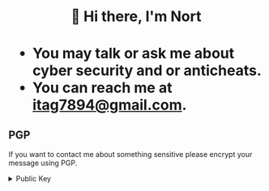 <h1 align="center">👋 Hi there, I'm Nort</h1>

<h1 align="left">

- You may talk or ask me about cyber security and or anticheats.
- You can reach me at itag7894@gmail.com.

</h1>

## PGP
If you want to contact me about something sensitive please encrypt your message using PGP.

<details>
  <summary>Public Key</summary>
  
  ```
  -----BEGIN PGP PUBLIC KEY BLOCK-----

mQENBGEhhz8BCACHfDlqPFplnx3dT73TEeUnFO6BswEjv7gsgWcjcMbqEbpZwmOD
gn7ayWHUrcfpLTTBqvHv6EZGvw0kD8uvHYPKllWRvV/LvgeejM12adVAilEauHp0
rktw38wx9/LwHBIZzTDQQCzpvtzZ2rYoAvwyEI+SI9R1HSIQf6Z0KPxpsfGSgqRn
QctvaQ+UPCnVX9nX2F2yIOPuQ6WQmWIlCXc7sKnj7SC2b8gMkGkJ8tVcikC87LuZ
rY9pFigOcivfPprQ/HQDYLZcVKu6FfTQ75qWBtlwLJOGlRt8uniYX61JES1Vudc1
uP52rfiawkd/5Cyd35GxkRuld0dyAu//455hABEBAAG0Eml0YWc3ODk0QGdtYWls
LmNvbYkBHAQQAQIABgUCYSGHPwAKCRBOhzZI9v1DDaoIB/9kqNKPfMsmjMsmu+Tn
HbZ4JysJzfPyi0v2ZTxizMh3a2zmcb9EKeSbfIsIaQ6SQF8xDrdFcR86n7G+ihCw
BECanJ9Ziio2Re/xmbn7wn7YFZ3K7IySvZxAneXL0fDFx4jtojbqNtB2tvwqTMKJ
OKoyZF5IXtcDWFqEIGCGZ3Vl2w+/8YiKGn3nZgpY8h90wHIas7LWPsruY+Dq3iTM
Fs4+GInmcJXaG3d6WXWMKR+9xVYWc977/yfjSMduqwPdYYeOsAh/6fW2TOlkTCV/
oafex80mm0JhSMw1NTImynPAD2gc8U6uR5u1yg6UKpgfzbkttiM3IdiVfmvQB9N9
dRp+
=78Su
-----END PGP PUBLIC KEY BLOCK-----
  ```

<!--
**Nort721/Nort721** is a ✨ _special_ ✨ repository because its `README.md` (this file) appears on your GitHub profile.

Here are some ideas to get you started:

- 🔭 I’m currently working on ...
- 🌱 I’m currently learning ...
- 👯 I’m looking to collaborate on ...
- 🤔 I’m looking for help with ...
- 💬 Ask me about ...
- 📫 How to reach me: ...
- 😄 Pronouns: ...
- ⚡ Fun fact: ...
-->
